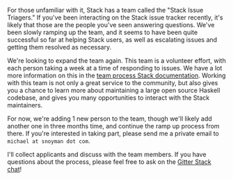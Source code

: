 For those unfamiliar with it, Stack has a team called the "Stack Issue
Triagers." If you've been interacting on the Stack issue tracker recently, it's
likely that those are the people you've seen answering questions. We've been
slowly ramping up the team, and it seems to have been quite successful so far
at helping Stack users, as well as escalating issues and getting them resolved
as necessary.

We're looking to expand the team again. This team is a volunteer effort, with
each person taking a week at a time of responding to issues. We have a lot more
information on this in the [team process Stack
documentation](https://github.com/commercialhaskell/stack/blob/master/doc/maintainers/team_process.md).
Working with this team is not only a great service to the community, but also
gives you a chance to learn more about maintaining a large open source Haskell
codebase, and gives you many opportunities to interact with the Stack maintainers.

For now, we're adding 1 new person to the team, though we'll likely add another
one in three months time, and continue the ramp up process from there. If
you're interested in taking part, please send me a private email to `michael at
snoyman dot com`.

 I'll collect applicants and discuss with the team members. If you have
questions about the process, please feel free to ask on the [Gitter Stack
chat](https://gitter.im/commercialhaskell/stack)!


